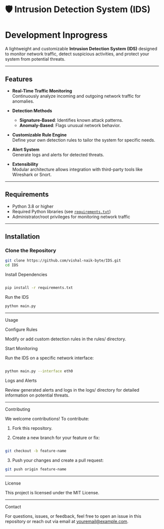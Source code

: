 # 🛡️ Intrusion Detection System (IDS)

# Development Inprogress
A lightweight and customizable **Intrusion Detection System (IDS)** designed to monitor network traffic, detect suspicious activities, and protect your system from potential threats.

---

## Features

- **Real-Time Traffic Monitoring**  
  Continuously analyze incoming and outgoing network traffic for anomalies.
  
- **Detection Methods**  
  - **Signature-Based**: Identifies known attack patterns.  
  - **Anomaly-Based**: Flags unusual network behavior.

- **Customizable Rule Engine**  
  Define your own detection rules to tailor the system for specific needs.

- **Alert System**  
  Generate logs and alerts for detected threats.

- **Extensibility**  
  Modular architecture allows integration with third-party tools like Wireshark or Snort.

---

## Requirements

- Python 3.8 or higher
- Required Python libraries (see [`requirements.txt`](requirements.txt))
- Administrator/root privileges for monitoring network traffic

---

## Installation

### Clone the Repository
```bash
git clone https://github.com/vishal-naik-byte/IDS.git
cd IDS
```

Install Dependencies
```bash

pip install -r requirements.txt
```

Run the IDS
```bash
python main.py
```

---

Usage

Configure Rules

Modify or add custom detection rules in the rules/ directory.

Start Monitoring

Run the IDS on a specific network interface:
```bash

python main.py --interface eth0

```
Logs and Alerts

Review generated alerts and logs in the logs/ directory for detailed information on potential threats.


---

Contributing

We welcome contributions! To contribute:

1. Fork this repository.


2. Create a new branch for your feature or fix:
```bash

git checkout -b feature-name

```

3. Push your changes and create a pull request:

```bash
git push origin feature-name

```


---

License

This project is licensed under the MIT License.


---

Contact

For questions, issues, or feedback, feel free to open an issue in this repository or reach out via email at youremail@example.com.
